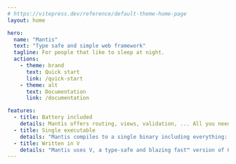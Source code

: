 ```yaml
---
# https://vitepress.dev/reference/default-theme-home-page
layout: home

hero:
  name: "Mantis"
  text: "Type safe and simple web framework"
  tagline: For people that like to sleep at night.
  actions:
    - theme: brand
      text: Quick start
      link: /quick-start
    - theme: alt
      text: Documentation
      link: /documentation

features:
  - title: Battery included
    details: Mantis offers routing, views, validation, ... All you need for quick scaling.
  - title: Single executable
    details: "Mantis compiles to a single binary including everything: dot env, views, ..."
  - title: Written in V
    details: "Mantis uses V, a type-safe and blazing fast™ version of Go."
---
```

